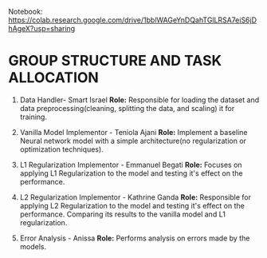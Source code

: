Notebook: https://colab.research.google.com/drive/1bblWAGeYnDQahTGlLRSA7eiS6jDhAgeX?usp=sharing

# GROUP STRUCTURE AND TASK ALLOCATION

1. Data Handler- Smart Israel
   **Role:** Responsible for loading the dataset and data preprocessing(cleaning, splitting the data, and scaling) it for training.

2. Vanilla Model Implementor - Teniola Ajani
   **Role:** Implement a baseline Neural network model with a simple architecture(no regularization or optimization techniques).

3. L1 Regularization Implementor - Emmanuel Begati
   **Role:** Focuses on applying L1 Regularization to the model and testing it's effect on the performance.

4. L2 Regularization Implementor - Kathrine Ganda
   **Role:** Responsible for applying L2 Regularization to the model and testing it's effect on the performance. Comparing its results to the vanilla model and L1 regularization.

5. Error Analysis - Anissa
   **Role:** Performs analysis on errors made by the models.
